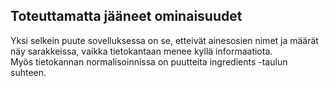 ## Toteuttamatta jääneet ominaisuudet

Yksi selkein puute sovelluksessa on se, etteivät ainesosien nimet ja määrät näy sarakkeissa, vaikka tietokantaan menee kyllä informaatiota.  
Myös tietokannan normalisoinnissa on puutteita ingredients -taulun suhteen. 

